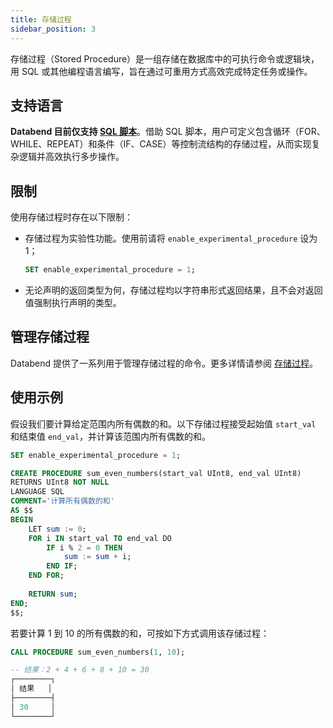 ```yaml
---
title: 存储过程
sidebar_position: 3
---
```


存储过程（Stored Procedure）是一组存储在数据库中的可执行命令或逻辑块，用 SQL 或其他编程语言编写，旨在通过可重用方式高效完成特定任务或操作。

## 支持语言

**Databend 目前仅支持 [SQL 脚本](/sql/sql-reference/sql-scripting)**。借助 SQL 脚本，用户可定义包含循环（FOR、WHILE、REPEAT）和条件（IF、CASE）等控制流结构的存储过程，从而实现复杂逻辑并高效执行多步操作。

## 限制

使用存储过程时存在以下限制：

- 存储过程为实验性功能。使用前请将 `enable_experimental_procedure` 设为 1；

    ```sql
    SET enable_experimental_procedure = 1;
    ```

- 无论声明的返回类型为何，存储过程均以字符串形式返回结果，且不会对返回值强制执行声明的类型。

## 管理存储过程

Databend 提供了一系列用于管理存储过程的命令。更多详情请参阅 [存储过程](/sql/sql-commands/ddl/procedure/)。

## 使用示例

假设我们要计算给定范围内所有偶数的和。以下存储过程接受起始值 `start_val` 和结束值 `end_val`，并计算该范围内所有偶数的和。

```sql
SET enable_experimental_procedure = 1;

CREATE PROCEDURE sum_even_numbers(start_val UInt8, end_val UInt8) 
RETURNS UInt8 NOT NULL 
LANGUAGE SQL 
COMMENT='计算所有偶数的和' 
AS $$
BEGIN
    LET sum := 0;
    FOR i IN start_val TO end_val DO
        IF i % 2 = 0 THEN
            sum := sum + i;
        END IF;
    END FOR;
    
    RETURN sum;
END;
$$;
```

若要计算 1 到 10 的所有偶数的和，可按如下方式调用该存储过程：

```sql
CALL PROCEDURE sum_even_numbers(1, 10);

-- 结果：2 + 4 + 6 + 8 + 10 = 30
┌────────┐
│ 结果   │
├────────┤
│ 30     │
└────────┘
```